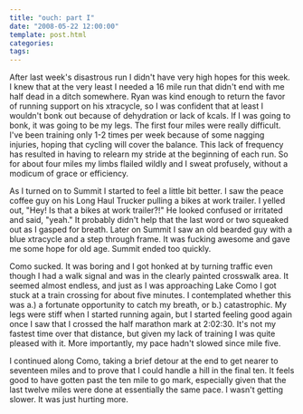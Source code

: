 ```yaml
---
title: "ouch: part I"
date: "2008-05-22 12:00:00"
template: post.html
categories: 
tags: 
---
```


After last week's disastrous run I didn't have very high hopes for this week. I knew that at the very least I needed a 16 mile run that didn't end with me half dead in a ditch somewhere. Ryan was kind enough to return the favor of running support on his xtracycle, so I was confident that at least I wouldn't bonk out because of dehydration or lack of kcals. If I was going to bonk, it was going to be my legs. The first four miles were really difficult. I've been training only 1-2 times per week because of some nagging injuries, hoping that cycling will cover the balance. This lack of frequency has resulted in having to relearn my stride at the beginning of each run. So for about four miles my limbs flailed wildly and I sweat profusely, without a modicum of grace or efficiency. 

As I turned on to Summit I started to feel a little bit better. I saw the peace coffee guy on his Long Haul Trucker pulling a bikes at work trailer. I yelled out, "Hey! Is that a bikes at work trailer?!" He looked confused or irritated and said, "yeah." It probably didn't help that the last word or two squeaked out as I gasped for breath. Later on Summit I saw an old bearded guy with a blue xtracycle and a step through frame. It was fucking awesome and gave me some hope for old age. Summit ended too quickly. 

Como sucked. It was boring and I got honked at by turning traffic even though I had a walk signal and was in the clearly painted crosswalk area. It seemed almost endless, and just as I was approaching Lake Como I got stuck at a train crossing for about five minutes. I contemplated whether this was a.) a fortunate opportunity to catch my breath, or b.) catastrophic. My legs were stiff when I started running again, but I started feeling good again once I saw that I crossed the half marathon mark at 2:02:30. It's not my fastest time over that distance, but given my lack of training I was quite pleased with it. More importantly, my pace hadn't slowed since mile five. 

I continued along Como, taking a brief detour at the end to get nearer to seventeen miles and to prove that I could handle a hill in the final ten. It feels good to have gotten past the ten mile to go mark, especially given that the last twelve miles were done at essentially the same pace. I wasn't getting slower. It was just hurting more.